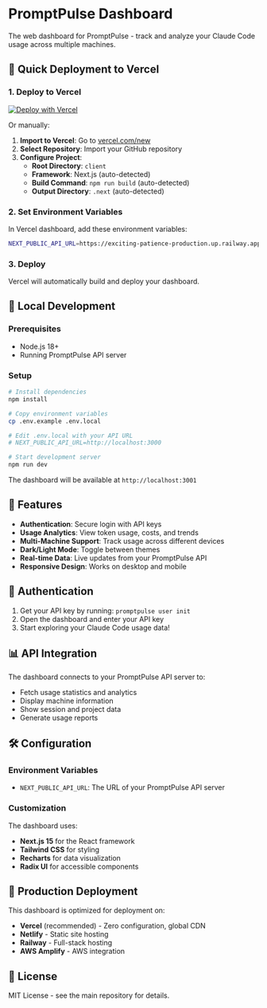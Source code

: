 # PromptPulse Dashboard

The web dashboard for PromptPulse - track and analyze your Claude Code usage across multiple machines.

## 🚀 Quick Deployment to Vercel

### 1. Deploy to Vercel

[![Deploy with Vercel](https://vercel.com/button)](https://vercel.com/new/clone)

Or manually:

1. **Import to Vercel**: Go to [vercel.com/new](https://vercel.com/new)
2. **Select Repository**: Import your GitHub repository
3. **Configure Project**: 
   - **Root Directory**: `client`
   - **Framework**: Next.js (auto-detected)
   - **Build Command**: `npm run build` (auto-detected)
   - **Output Directory**: `.next` (auto-detected)

### 2. Set Environment Variables

In Vercel dashboard, add these environment variables:

```bash
NEXT_PUBLIC_API_URL=https://exciting-patience-production.up.railway.app
```

### 3. Deploy

Vercel will automatically build and deploy your dashboard.

## 🔧 Local Development

### Prerequisites

- Node.js 18+
- Running PromptPulse API server

### Setup

```bash
# Install dependencies
npm install

# Copy environment variables
cp .env.example .env.local

# Edit .env.local with your API URL
# NEXT_PUBLIC_API_URL=http://localhost:3000

# Start development server
npm run dev
```

The dashboard will be available at `http://localhost:3001`

## 🎯 Features

- **Authentication**: Secure login with API keys
- **Usage Analytics**: View token usage, costs, and trends
- **Multi-Machine Support**: Track usage across different devices
- **Dark/Light Mode**: Toggle between themes
- **Real-time Data**: Live updates from your PromptPulse API
- **Responsive Design**: Works on desktop and mobile

## 🔐 Authentication

1. Get your API key by running: `promptpulse user init`
2. Open the dashboard and enter your API key
3. Start exploring your Claude Code usage data!

## 📊 API Integration

The dashboard connects to your PromptPulse API server to:

- Fetch usage statistics and analytics
- Display machine information
- Show session and project data
- Generate usage reports

## 🛠️ Configuration

### Environment Variables

- `NEXT_PUBLIC_API_URL`: The URL of your PromptPulse API server

### Customization

The dashboard uses:
- **Next.js 15** for the React framework
- **Tailwind CSS** for styling
- **Recharts** for data visualization
- **Radix UI** for accessible components

## 🚀 Production Deployment

This dashboard is optimized for deployment on:

- **Vercel** (recommended) - Zero configuration, global CDN
- **Netlify** - Static site hosting
- **Railway** - Full-stack hosting
- **AWS Amplify** - AWS integration

## 📄 License

MIT License - see the main repository for details.